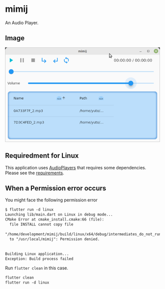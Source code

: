 # mimij

An Audio Player.

## Image

![Capture](./assets/mimij.png)


## Requiredment for Linux

This application uses [AudioPlayers](https://github.com/bluefireteam/audioplayers) that requires some dependencies. Please see the [requirements](https://github.com/bluefireteam/audioplayers/blob/main/packages/audioplayers_linux/requirements.md).

## When a Permission error occurs

You might face the following permission error

```shell
$ flutter run -d linux
Launching lib/main.dart on Linux in debug mode...
CMake Error at cmake_install.cmake:66 (file):
  file INSTALL cannot copy file
  "/home/development/mimij/build/linux/x64/debug/intermediates_do_not_run/mimij"
  to "/usr/local/mimij": Permission denied.


Building Linux application...                                           
Exception: Build process failed
```

Run `flutter clean` in this case.

```shell
flutter clean
flutter run -d linux
```